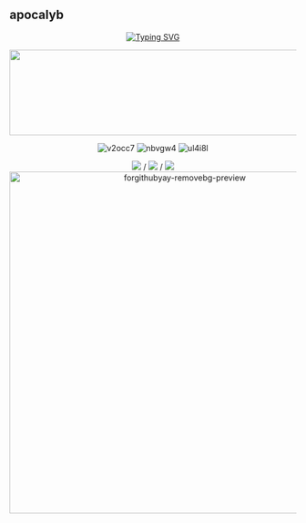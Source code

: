## apocalyb

<div align="center">
  
[![Typing SVG](https://readme-typing-svg.demolab.com?font=Minecraft&weight=80&size=20&pause=1000&color=FFFFFF&background=00000041&multiline=true&width=700&height=70&lines=%3CMinuteTech%3E+whats+up+with+you+and+betraying%3F;%3CWemmbu%3E+whats+up+with+you+and+your+paranoia%3F)](https://git.io/typing-svg)


<img width="1130" height="150" alt="x9yvou" src="https://github.com/user-attachments/assets/fe4ad3a4-9f0f-4bbd-9469-b4f22d9b1122" />

<div align="center">
  
![v2occ7](https://github.com/user-attachments/assets/e2fdf28d-9adc-4307-b71e-25f01ae8c45c)
![nbvgw4](https://github.com/user-attachments/assets/1ccce610-ffc3-489e-9336-e70b718eff52)
![ul4i8l](https://github.com/user-attachments/assets/611fe3fe-0a21-45d1-ad3b-8a8747fbda58)

  <span>
    <img src="https://img.shields.io/badge/she-8B0000?style=flat&labelColor=8B0000" />
    /
    <img src="https://img.shields.io/badge/they-4B0082?style=flat&labelColor=4B0082" />
    /
    <img src="https://img.shields.io/badge/it-9370DB?style=flat&labelColor=9370DB" />
  </span>
</div>

<div align="center">
  <img width="600" height="600" alt="forgithubyay-removebg-preview" src="https://github.com/user-attachments/assets/edf1cd34-c1b6-4c65-9160-0eb9b63e4531" style="vertical-align:middle; margin-right:10px;" />
